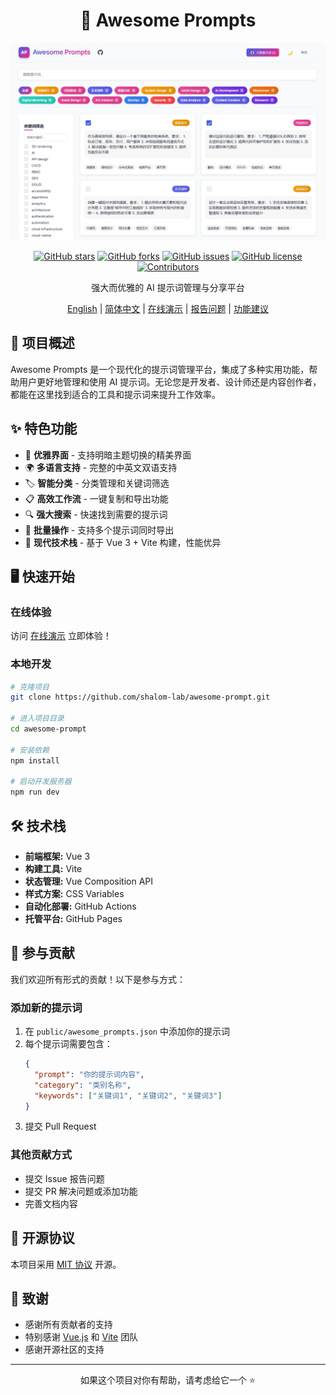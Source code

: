 <div align="center">

# 🌟 Awesome Prompts

![Awesome Prompts](./images/awesome.png)

[![GitHub stars](https://img.shields.io/github/stars/shalom-lab/awesome-prompt?style=flat-square)](https://github.com/shalom-lab/awesome-prompt/stargazers)
[![GitHub forks](https://img.shields.io/github/forks/shalom-lab/awesome-prompt?style=flat-square)](https://github.com/shalom-lab/awesome-prompt/network)
[![GitHub issues](https://img.shields.io/github/issues/shalom-lab/awesome-prompt?style=flat-square)](https://github.com/shalom-lab/awesome-prompt/issues)
[![GitHub license](https://img.shields.io/github/license/shalom-lab/awesome-prompt?style=flat-square)](https://github.com/shalom-lab/awesome-prompt/blob/main/LICENSE)
[![Contributors](https://img.shields.io/github/contributors/shalom-lab/awesome-prompt?style=flat-square)](https://github.com/shalom-lab/awesome-prompt/graphs/contributors)

强大而优雅的 AI 提示词管理与分享平台

[English](./README.md) | [简体中文](./README.zh-CN.md) | [在线演示](https://shalom-lab.github.io/awesome-prompt/) | [报告问题](https://github.com/shalom-lab/awesome-prompt/issues) | [功能建议](https://github.com/shalom-lab/awesome-prompt/issues)

</div>

## 🎯 项目概述

Awesome Prompts 是一个现代化的提示词管理平台，集成了多种实用功能，帮助用户更好地管理和使用 AI 提示词。无论您是开发者、设计师还是内容创作者，都能在这里找到适合的工具和提示词来提升工作效率。

## ✨ 特色功能

- 🎨 **优雅界面** - 支持明暗主题切换的精美界面
- 🌍 **多语言支持** - 完整的中英文双语支持
- 🏷️ **智能分类** - 分类管理和关键词筛选
- 📋 **高效工作流** - 一键复制和导出功能
- 🔍 **强大搜索** - 快速找到需要的提示词
- 💾 **批量操作** - 支持多个提示词同时导出
- 🚀 **现代技术栈** - 基于 Vue 3 + Vite 构建，性能优异

## 🖥 快速开始

### 在线体验

访问 [在线演示](https://shalom-lab.github.io/awesome-prompt/) 立即体验！

### 本地开发

```bash
# 克隆项目
git clone https://github.com/shalom-lab/awesome-prompt.git

# 进入项目目录
cd awesome-prompt

# 安装依赖
npm install

# 启动开发服务器
npm run dev
```

## 🛠️ 技术栈

- **前端框架:** Vue 3
- **构建工具:** Vite
- **状态管理:** Vue Composition API
- **样式方案:** CSS Variables
- **自动化部署:** GitHub Actions
- **托管平台:** GitHub Pages

## 🤝 参与贡献

我们欢迎所有形式的贡献！以下是参与方式：

### 添加新的提示词

1. 在 `public/awesome_prompts.json` 中添加你的提示词
2. 每个提示词需要包含：
   ```json
   {
     "prompt": "你的提示词内容",
     "category": "类别名称",
     "keywords": ["关键词1", "关键词2", "关键词3"]
   }
   ```
3. 提交 Pull Request

### 其他贡献方式

- 提交 Issue 报告问题
- 提交 PR 解决问题或添加功能
- 完善文档内容

## 📝 开源协议

本项目采用 [MIT 协议](./LICENSE) 开源。

## 🙏 致谢

- 感谢所有贡献者的支持
- 特别感谢 [Vue.js](https://vuejs.org/) 和 [Vite](https://vitejs.dev/) 团队
- 感谢开源社区的支持

---

<div align="center">

如果这个项目对你有帮助，请考虑给它一个 ⭐️

</div>